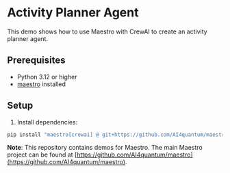# Activity Planner Agent

This demo shows how to use Maestro with CrewAI to create an activity planner agent.

## Prerequisites

* Python 3.12 or higher
* [maestro](https://github.com/AI4quantum/maestro) installed

## Setup

1. Install dependencies:
```bash
pip install "maestro[crewai] @ git+https://github.com/AI4quantum/maestro.git@v0.1.0"
```

**Note**: This repository contains demos for Maestro. The main Maestro project can be found at [https://github.com/AI4quantum/maestro](https://github.com/AI4quantum/maestro).